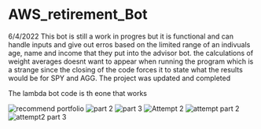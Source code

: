 # AWS_retirement_Bot

6/4/2022
This bot is still a work in progres but it is functional and can handle inputs and give out erros based on the limited range of an indivuals age, name and income that they put into the advisor bot. the calculations of weight averages doesnt want to appear when running the program which is a strange since the closing of the code forces it to state what the results would be for SPY and AGG.
The project was updated and completed

The lambda bot code is th eone that works

![recommend portfolio](https://user-images.githubusercontent.com/100724428/185723715-6cb24d3d-fd9f-486c-b910-c75e50f55965.PNG)
![part 2](https://user-images.githubusercontent.com/100724428/185724072-1750641e-d980-4b5e-85f1-7235f96479af.PNG)
![part 3](https://user-images.githubusercontent.com/100724428/185724075-e3d57e70-6821-4867-a7bf-c51e0c155561.PNG)
![Attempt 2](https://user-images.githubusercontent.com/100724428/185724248-9ac2ceec-3c1d-47f7-827d-4ad1af84e977.PNG)
![attempt part 2](https://user-images.githubusercontent.com/100724428/185724254-e1d92f2a-7a20-4ba4-95f0-480a08f92b8a.PNG)
![attempt2 part 3](https://user-images.githubusercontent.com/100724428/185724256-774a97a3-a55c-48d4-83a6-30080737c312.PNG)
